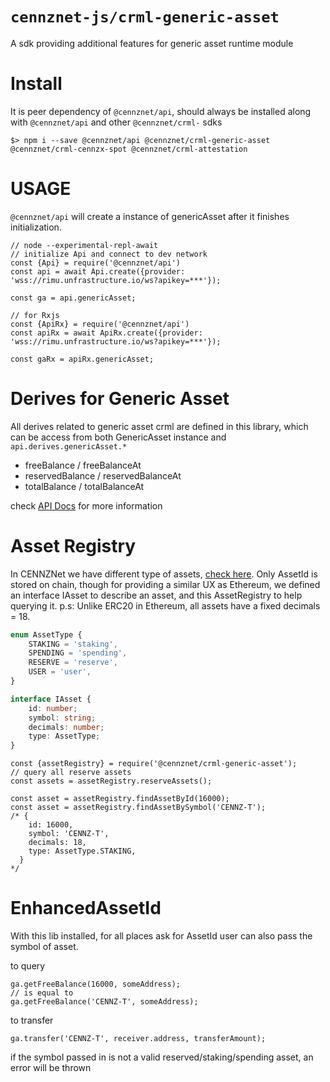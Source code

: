 # `cennznet-js/crml-generic-asset`

A sdk providing additional features for generic asset runtime module



# Install

It is peer dependency of `@cennznet/api`, should always be installed along with `@cennznet/api` and other `@cennznet/crml-` sdks

```
$> npm i --save @cennznet/api @cennznet/crml-generic-asset @cennznet/crml-cennzx-spot @cennznet/crml-attestation
```



# USAGE

`@cennznet/api` will create a instance of genericAsset after it finishes initialization.
```
// node --experimental-repl-await
// initialize Api and connect to dev network
const {Api} = require('@cennznet/api')
const api = await Api.create({provider: 'wss://rimu.unfrastructure.io/ws?apikey=***'});

const ga = api.genericAsset;

// for Rxjs
const {ApiRx} = require('@cennznet/api')
const apiRx = await ApiRx.create({provider: 'wss://rimu.unfrastructure.io/ws?apikey=***'});

const gaRx = apiRx.genericAsset;
```

# Derives for Generic Asset
All derives related to generic asset crml are defined in this library, which can be access from both GenericAsset instance and `api.derives.genericAsset.*`

* freeBalance / freeBalanceAt
* reservedBalance / reservedBalanceAt
* totalBalance / totalBalanceAt

check [API Docs](https://cennznetdocs.com/api/latest/api/classes/_cennznet_crml_generic_asset.genericasset.md) for more information

# Asset Registry
In CENNZNet we have different type of assets, [check here](https://cennznetdocs.com/CENNZNet/overview/protocols.md#GenericAsset).
Only AssetId is stored on chain, though for providing a similar UX as Ethereum, we defined an interface IAsset to describe an asset,
and this AssetRegistry to help querying it.
p.s: Unlike ERC20 in Ethereum, all assets have a fixed decimals = 18.
```typescript
enum AssetType {
    STAKING = 'staking',
    SPENDING = 'spending',
    RESERVE = 'reserve',
    USER = 'user',
}

interface IAsset {
    id: number;
    symbol: string;
    decimals: number;
    type: AssetType;
}
```

```
const {assetRegistry} = require('@cennznet/crml-generic-asset');
// query all reserve assets
const assets = assetRegistry.reserveAssets();

const asset = assetRegistry.findAssetById(16000);
const asset = assetRegistry.findAssetBySymbol('CENNZ-T');
/* {
    id: 16000,
    symbol: 'CENNZ-T',
    decimals: 18,
    type: AssetType.STAKING,
  }
*/
```

# EnhancedAssetId
With this lib installed, for all places ask for AssetId user can also pass the symbol of asset. 

to query
```
ga.getFreeBalance(16000, someAddress);
// is equal to 
ga.getFreeBalance('CENNZ-T', someAddress);
```
to transfer
```
ga.transfer('CENNZ-T', receiver.address, transferAmount);
```

if the symbol passed in is not a valid reserved/staking/spending asset, an error will be thrown
